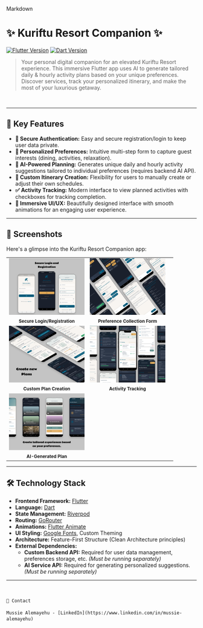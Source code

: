 Markdown

# ✨ Kuriftu Resort Companion ✨

[![Flutter Version](https://img.shields.io/badge/Flutter-3.x-blue?logo=flutter)](https://flutter.dev)
[![Dart Version](https://img.shields.io/badge/Dart-3.x-blue?logo=dart)](https://dart.dev)
> Your personal digital companion for an elevated Kuriftu Resort experience. This immersive Flutter app uses AI to generate tailored daily & hourly activity plans based on your unique preferences. Discover services, track your personalized itinerary, and make the most of your luxurious getaway.

<br/>

---

## 🚀 Key Features

* **🔐 Secure Authentication:** Easy and secure registration/login to keep user data private.
* **📝 Personalized Preferences:** Intuitive multi-step form to capture guest interests (dining, activities, relaxation).
* **🤖 AI-Powered Planning:** Generates unique daily and hourly activity suggestions tailored to individual preferences (requires backend AI API).
* **🎨 Custom Itinerary Creation:** Flexibility for users to manually create or adjust their own schedules.
* **✅ Activity Tracking:** Modern interface to view planned activities with checkboxes for tracking completion.
* **📱 Immersive UI/UX:** Beautifully designed interface with smooth animations for an engaging user experience.

---

## 📱 Screenshots

Here's a glimpse into the Kuriftu Resort Companion app:

<table width=100%>
  <tr>
    <td align="center">
      <img src="assets/working_screenshots/Mockup 09.png" alt="Secure Login & Registration Screen" width="200"/>
      <br/><sub><b>Secure Login/Registration</b></sub>
    </td>
    <td align="center">
      <img src="assets/working_screenshots/Mockup 03.png" alt="Multi-Step Preference Form" width="200"/>
      <br/><sub><b>Preference Collection Form</b></sub>
    </td>
  </tr>
  <tr>
   <td align="center">
      <img src="assets/working_screenshots/Mockup 20.png" alt="Custom Plan Creation Interface" width="200"/>
      <br/><sub><b>Custom Plan Creation</b></sub>
    </td>
    <td align="center">
      <img src="assets/working_screenshots/Mockup 21.png" alt="Activity List & Tracking View" width="200"/>
      <br/><sub><b>Activity Tracking</b></sub>
    </td>
     <td align="center" style="border: none;">
    </td> 
  </tr>
  <tr>
     <td align="center">
      <img src="assets/working_screenshots/Mockup 19.png" alt="AI Generated Itinerary Display" width="200"/>
      <br/><sub><b>AI-Generated Plan</b></sub>
    </td>
  </tr>
</table>

---

## 🛠️ Technology Stack

* **Frontend Framework:** [Flutter](https://flutter.dev)
* **Language:** [Dart](https://dart.dev)
* **State Management:** [Riverpod](https://riverpod.dev/)
* **Routing:** [GoRouter](https://pub.dev/packages/go_router)
* **Animations:** [Flutter Animate](https://pub.dev/packages/flutter_animate)
* **UI Styling:** [Google Fonts](https://pub.dev/packages/google_fonts), Custom Theming
* **Architecture:** Feature-First Structure (Clean Architecture principles)
* **External Dependencies:**
    * **Custom Backend API:** Required for user data management, preferences storage, etc. *(Must be running separately)*
    * **AI Service API:** Required for generating personalized suggestions. *(Must be running separately)*

---

<br>

```
👋 Contact

Mussie Alemayehu - [LinkedIn](https://www.linkedin.com/in/mussie-alemayehu)
```
